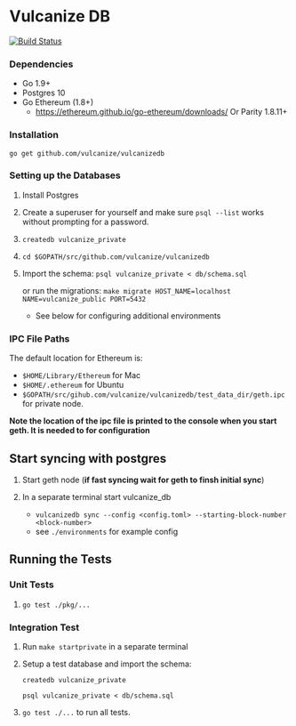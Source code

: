 # Vulcanize DB

[![Build Status](https://travis-ci.org/vulcanize/VulcanizeDB.svg?branch=master)](https://travis-ci.org/vulcanize/VulcanizeDB)

### Dependencies

 - Go 1.9+
 - Postgres 10 
 - Go Ethereum (1.8+)
    - https://ethereum.github.io/go-ethereum/downloads/ 
   Or Parity 1.8.11+
   
### Installation 
`go get github.com/vulcanize/vulcanizedb`

### Setting up the Databases

1. Install Postgres
2. Create a superuser for yourself and make sure `psql --list` works without prompting for a password.
3. `createdb vulcanize_private`
4. `cd $GOPATH/src/github.com/vulcanize/vulcanizedb`
5. Import the schema: `psql vulcanize_private < db/schema.sql`

   or run the migrations: `make migrate HOST_NAME=localhost NAME=vulcanize_public PORT=5432`
    * See below for configuring additional environments
    
### IPC File Paths

The default location for Ethereum is:
 - `$HOME/Library/Ethereum` for Mac
 - `$HOME/.ethereum` for Ubuntu
 - `$GOPATH/src/gihub.com/vulcanize/vulcanizedb/test_data_dir/geth.ipc` for private node.

**Note the location of the ipc file is printed to the console when you start geth. It is needed to for configuration**

## Start syncing with postgres
1. Start geth node (**if fast syncing wait for geth to finsh initial sync**)
2. In a separate terminal start vulcanize_db
    - `vulcanizedb sync --config <config.toml> --starting-block-number <block-number>`
    
   * see `./environments` for example config 

## Running the Tests

### Unit Tests

1. `go test ./pkg/...`

### Integration Test

1. Run `make startprivate` in a separate terminal
2. Setup a test database and import the schema: 

   `createdb vulcanize_private`
   
    `psql vulcanize_private < db/schema.sql`
3. `go test ./...` to run all tests.
